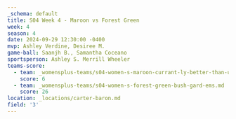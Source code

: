 ```yaml
---
_schema: default
title: S04 Week 4 - Maroon vs Forest Green
week: 4
season: 4
date: 2024-09-29 12:30:00 -0400
mvp: Ashley Verdine, Desiree M.
game-ball: Saanjh B., Samantha Coceano
sportsperson: Ashley S. Merrill Wheeler
teams-score:
  - team: _womensplus-teams/s04-women-s-maroon-currant-ly-better-than-u.md
    score: 6
  - team: _womensplus-teams/s04-women-s-forest-green-bush-gard-ems.md
    score: 26
location: _locations/carter-baron.md
field: '3'
---
```

